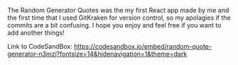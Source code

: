 The Random Generator Quotes was the my first React app made by me and the first time that I used GitKraken for version control, so my apolagies if the commits are a bit confusing. 
I hope you enjoy and feel free if you want to add another things!

Link to CodeSandBox: 
https://codesandbox.io/embed/random-quote-generator-n3mzj?fontsize=14&hidenavigation=1&theme=dark